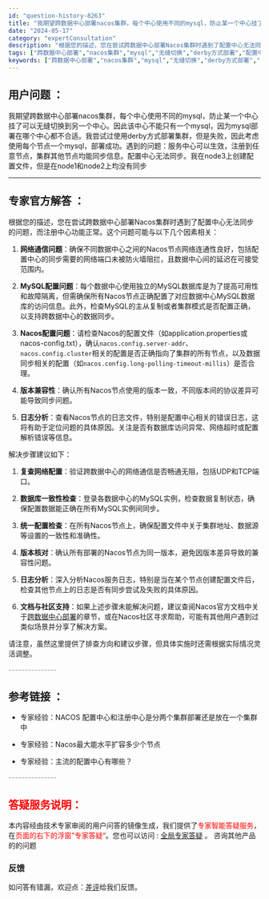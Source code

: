 ```yaml
---
id: "question-history-8263"
title: "我期望跨数据中心部署nacos集群，每个中心使用不同的mysql，防止某一个中心挂了可以无缝切换到另一个中"
date: "2024-05-17"
category: "expertConsultation"
description: "根据您的描述，您在尝试跨数据中心部署Nacos集群时遇到了配置中心无法同步的问题，而注册中心功能正常。这个问题可能与以下几个因素相关：1. **网络通信问题**：确保不同数据中心之间的Nacos节点网络连通性良好，包括配置中心的同步需要的网络端口未被防火墙阻拦，且数据中心间的延迟在可接受范围内。2."
tags: ["跨数据中心部署","nacos集群","mysql","无缝切换","derby方式部署","配置中心无法同步","创建配置文件","同步信息"]
keywords: ["跨数据中心部署","nacos集群","mysql","无缝切换","derby方式部署","配置中心无法同步","创建配置文件","同步信息"]
---
```


## 用户问题 ： 
 我期望跨数据中心部署nacos集群，每个中心使用不同的mysql，防止某一个中心挂了可以无缝切换到另一个中心。因此该中心不能只有一个mysql，因为mysql部署在哪个中心都不合适。我尝试过使用derby方式部署集群，但是失败，因此考虑使用每个节点一个mysql，部署成功。遇到的问题：服务中心可以生效，注册到任意节点，集群其他节点均能同步信息。配置中心无法同步。我在node3上创建配置文件，但是在node1和node2上均没有同步  

---------------
## 专家官方解答 ：

根据您的描述，您在尝试跨数据中心部署Nacos集群时遇到了配置中心无法同步的问题，而注册中心功能正常。这个问题可能与以下几个因素相关：

1. **网络通信问题**：确保不同数据中心之间的Nacos节点网络连通性良好，包括配置中心的同步需要的网络端口未被防火墙阻拦，且数据中心间的延迟在可接受范围内。

2. **MySQL配置问题**：每个数据中心使用独立的MySQL数据库是为了提高可用性和故障隔离，但需确保所有Nacos节点正确配置了对应数据中心MySQL数据库的访问信息。此外，检查MySQL的主从复制或者集群模式是否配置正确，以支持跨数据中心的数据同步。

3. **Nacos配置问题**：请检查Nacos的配置文件（如application.properties或nacos-config.txt），确认`nacos.config.server-addr`、`nacos.config.cluster`相关的配置是否正确指向了集群的所有节点，以及数据同步相关的配置（如`nacos.config.long-polling-timeout-millis`）是否合理。

4. **版本兼容性**：确认所有Nacos节点使用的版本一致，不同版本间的协议差异可能导致同步问题。

5. **日志分析**：查看Nacos节点的日志文件，特别是配置中心相关的错误日志，这将有助于定位问题的具体原因。关注是否有数据库访问异常、网络超时或配置解析错误等信息。

解决步骤建议如下：

1. **复查网络配置**：验证跨数据中心的网络通信是否畅通无阻，包括UDP和TCP端口。

2. **数据库一致性检查**：登录各数据中心的MySQL实例，检查数据复制状态，确保配置数据能正确在所有MySQL实例间同步。

3. **统一配置检查**：在所有Nacos节点上，确保配置文件中关于集群地址、数据源等设置的一致性和准确性。

4. **版本核对**：确认所有部署的Nacos节点为同一版本，避免因版本差异导致的兼容性问题。

5. **日志分析**：深入分析Nacos服务日志，特别是当在某个节点创建配置文件后，检查其他节点上的日志是否有同步尝试及失败的具体原因。

6. **文档与社区支持**：如果上述步骤未能解决问题，建议查阅Nacos官方文档中关于[跨数据中心部署](https://nacos.io/zh-cn/docs/deployment.html)的章节，或在Nacos社区寻求帮助，可能有其他用户遇到过类似场景并分享了解决方案。

请注意，虽然这里提供了排查方向和建议步骤，但具体实施时还需根据实际情况灵活调整。


<font color="#949494">---------------</font> 


## 参考链接 ：

* 专家经验：NACOS 配置中心和注册中心是分两个集群部署还是放在一个集群中 
 
 * 专家经验：Nacos最大能水平扩容多少个节点 
 
 * 专家经验：主流的配置中心有哪些？ 


 <font color="#949494">---------------</font> 
 


## <font color="#FF0000">答疑服务说明：</font> 

本内容经由技术专家审阅的用户问答的镜像生成，我们提供了<font color="#FF0000">专家智能答疑服务</font>，在<font color="#FF0000">页面的右下的浮窗”专家答疑“</font>。您也可以访问 : [全局专家答疑](https://answer.opensource.alibaba.com/docs/intro) 。 咨询其他产品的的问题

### 反馈
如问答有错漏，欢迎点：[差评](https://ai.nacos.io/user/feedbackByEnhancerGradePOJOID?enhancerGradePOJOId=13612)给我们反馈。
